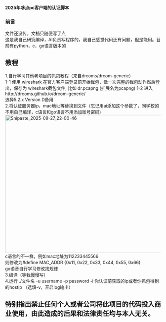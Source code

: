 #### 2025年哆点pc客户端的认证脚本  

### 前言  
文件还没传，文档只随便写了点  
这是我自己研究编译，AI负责写程序的，我自己感觉代码还有问题，但是能用。目前有python，c，go语言版本的  
## 教程   
1.自行学习其他老项目的抓包教程（来自drcoms/drcom-generic）  
1-1 使用 wireshark 在官方客户端登录前开始截包，做一次完整的截包动作然后登出，保存为 wireshark截包文件, 比如 dr.pcapng (扩展名为pcapng)
1-2 进入http://drcoms.github.io/drcom-generic/  
选择5.2.x Version D备用  
2.将认证服务器ip，mac地址等替换到文件（忘记用ai添加这个参数了，同学校的不用自己编译，c语言和go语言不用添加账号密码)  
<img width="1309" height="446" alt="Snipaste_2025-09-27_22-00-46" src="https://github.com/user-attachments/assets/2d394d8a-4d92-4183-a77b-6c3264459bcb" />  
c语言的不一样，例如mac地址为112233445566  
则修改为#define MAC_ADDR {0x11, 0x22, 0x33, 0x44, 0x55, 0x66}  
go语音自行学习修改找规律   
3.编译（等我慢慢写）  
4.运行 ./文件名 -u username -p password -i 你认证前获取的ip或者你抓包得到的hostip （选填-v，开启log输出）
## 特别指出禁止任何个人或者公司将此项目的代码投入商业使用，由此造成的后果和法律责任均与本人无关。
